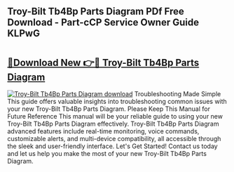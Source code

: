 ## Troy-Bilt Tb4Bp Parts Diagram PDf Free Download - Part-cCP Service Owner Guide KLPwG

# <h2><a href="http://dflv35.blite.top/?on=Troy-Bilt+Tb4Bp+Parts+Diagram">🔗Download New 👉🔴 Troy-Bilt Tb4Bp Parts Diagram</a></h2>

[![Troy-Bilt Tb4Bp Parts Diagram download](https://i.imgur.com/lujVjoI.png)](http://dflv35.blite.top/?on=Troy-Bilt+Tb4Bp+Parts+Diagram)
Troubleshooting Made Simple This guide offers valuable insights into troubleshooting common issues with your new Troy-Bilt Tb4Bp Parts Diagram. Please Keep This Manual for Future Reference This manual will be your reliable guide to using your new Troy-Bilt Tb4Bp Parts Diagram effectively. Troy-Bilt Tb4Bp Parts Diagram advanced features include real-time monitoring, voice commands, customizable alerts, and multi-device compatibility, all accessible through the sleek and user-friendly interface. Let's Get Started! Contact us today and let us help you make the most of your new Troy-Bilt Tb4Bp Parts Diagram.
